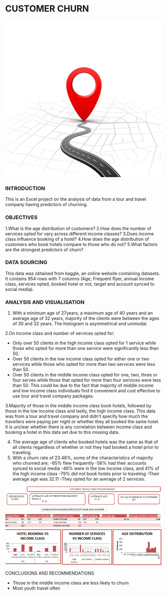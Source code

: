 # CUSTOMER CHURN

![](https://github.com/kayenymiriam/CUSTOMER-CHURN/blob/main/Fundo%20branco%20da%20estrada%20de%20viagens%20de%20localiza%C3%A7%C3%A3o_%20ilustra%C3%A7%C3%A3o%20vetorial%20_%20Vetor%20Premium.jpeg)



### INTRODUCTION
This is an Excel project on the analysis of data from a tour and travel company having predictors of churning.


### OBJECTIVES
1.What is the age distribution of customers?
2.How does the number of services opted for vary across different income classes?
3.Does income class influence  booking of a hotel?
4.How does the age distribution of customers who book hotels compare to those who do not?
5.What factors are the strongest predictors of churn?

### DATA SOURCING
This data was obtained from kaggle, an online website containing datasets. It contains 954 rows with 7 columns (Age, Frequent flyer, annual income class, services opted, booked hotel or not, target and account synced to social media). 


### ANALYSIS AND VISUALISATION
1.	With a minimum age of 27years, a maximum age of 40 years and an average age of 32 years, majority of the clients were between the ages of 30 and 32 years.
The histogram is asymmetrical and unimodal.

2.On income class and number of services opted for:
 - Only over 50 clients in the high income class opted for 1 service while those who opted for more than one service were significantly less than 50.
 - Over 50 clients in the low income class opted for either one or two services while those who opted for more than two services were less than 50.
 - Over 50 clients in the middle income class opted for one, two, three or four serves while those that opted for more than four services were less than 50.
This could be due to the fact that majority of middle income and low income class individuals find it convenient and cost effective to use tour and travel company packages.

3.Majority of those in the middle income class book hotels, followed by those in the low income class and lastly, the high income class. This data was from a tour and travel company and didn’t specify how much the travellers were paying per night or whether they all booked the same hotel. It is unclear whether there is any correlation between income class and booking a hotel in this data set due to this missing data.

4. The average age of clients who booked hotels was the same as that of all clients regardless of whether or not they had booked a hotel prior to traveling.
5. With a churn rate of 23.48%, some of the characteristics of majority who churned are;
-65% flew frequently
-56% had their accounts synced to social media
-46% were in the low income class, and 41% of the high income class
-79% did not book hotels prior to traveling
-Their average age was 32.11
-They opted for an average of 2 services.

![](https://github.com/kayenymiriam/CUSTOMER-CHURN/blob/main/dashboard_c.png)








CONCLUSIONS AND RECOMMENDATIONS
-	Those in the middle income class are less likely to churn
-	Most youth travel often


